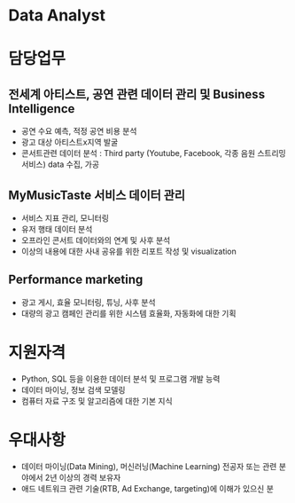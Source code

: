 # Data Analyst

# 담당업무
## 전세계 아티스트, 공연 관련 데이터 관리 및 Business Intelligence
- 공연 수요 예측, 적정 공연 비용 분석
- 광고 대상 아티스트x지역 발굴
- 콘서트관련 데이터 분석 : Third party (Youtube, Facebook, 각종 음원 스트리밍 서비스) data 수집, 가공

## MyMusicTaste 서비스 데이터 관리
- 서비스 지표 관리, 모니터링
- 유저 행태 데이터 분석
- 오프라인 콘서트 데이터와의 연계 및 사후 분석
- 이상의 내용에 대한 사내 공유를 위한 리포트 작성 및 visualization

## Performance marketing
- 광고 게시, 효율 모니터링, 튜닝, 사후 분석
- 대량의 광고 캠페인 관리를 위한 시스템 효율화, 자동화에 대한 기획

# 지원자격
- Python, SQL 등을 이용한 데이터 분석 및 프로그램 개발 능력
- 데이터 마이닝, 정보 검색 모델링
- 컴퓨터 자료 구조 및 알고리즘에 대한 기본 지식

# 우대사항
- 데이터 마이닝(Data Mining), 머신러닝(Machine Learning) 전공자 또는 관련 분야에서 2년 이상의 경력 보유자
- 애드 네트워크 관련 기술(RTB, Ad Exchange, targeting)에 이해가 있으신 분
